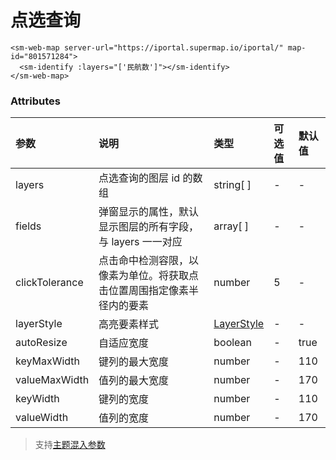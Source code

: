 # 点选查询

<sm-iframe src="https://iclient.supermap.io/examples/component/components_identify_vue.html"></sm-iframe>

```vue
<sm-web-map server-url="https://iportal.supermap.io/iportal/" map-id="801571284">
  <sm-identify :layers="['民航数']"></sm-identify>
</sm-web-map>
```

### Attributes

| 参数           | 说明                                                                   | 类型                                                          | 可选值 | 默认值 |
| :------------- | :--------------------------------------------------------------------- | :------------------------------------------------------------ | :----- | :----- |
| layers         | 点选查询的图层 id 的数组                                               | string[ ]                                                     | -      | -      |
| fields         | 弹窗显示的属性，默认显示图层的所有字段，与 layers 一一对应             | array[ ]                                                      | -      | -      |
| clickTolerance | 点击命中检测容限，以像素为单位。将获取点击位置周围指定像素半径内的要素 | number                                                        | 5      | -      |
| layerStyle     | 高亮要素样式                                                           | [LayerStyle](/zh/api/common-types/common-types.md#layerstyle) | -      | -      |
| autoResize     | 自适应宽度                                                             | boolean                                                       | -      | true   |
| keyMaxWidth    | 键列的最大宽度                                                         | number                                                        | -      | 110    |
| valueMaxWidth  | 值列的最大宽度                                                         | number                                                        | -      | 170    |
| keyWidth       | 键列的宽度                                                             | number                                                        | -      | 110    |
| valueWidth     | 值列的宽度                                                             | number                                                        | -      | 170    |

> 支持[主题混入参数](/zh/api/mixin/mixin.md#theme)

